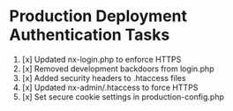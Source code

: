 # Production Deployment Authentication Tasks
1. [x] Updated nx-login.php to enforce HTTPS
2. [x] Removed development backdoors from login.php
3. [x] Added security headers to .htaccess files
4. [x] Updated nx-admin/.htaccess to force HTTPS
5. [x] Set secure cookie settings in production-config.php
